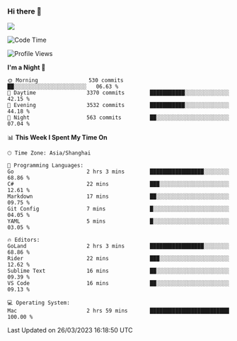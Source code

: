 ### Hi there 👋

<!--
**JJAYCHEN1e/jjaychen1e** is a ✨ _special_ ✨ repository because its `README.md` (this file) appears on your GitHub profile.

Here are some ideas to get you started:

- 🔭 I’m currently working on ...
- 🌱 I’m currently learning ...
- 👯 I’m looking to collaborate on ...
- 🤔 I’m looking for help with ...
- 💬 Ask me about ...
- 📫 How to reach me: ...
- 😄 Pronouns: ...
- ⚡ Fun fact: ...
-->

[![](https://github-readme-stats.vercel.app/api?username=jjaychen1e&show_icons=true)](https://github.com/jjaychen1e/github-readme-stats?count_private=true)

<!--START_SECTION:waka-->
![Code Time](http://img.shields.io/badge/Code%20Time-582%20hrs%2034%20mins-blue)

![Profile Views](http://img.shields.io/badge/Profile%20Views-2-blue)

**I'm a Night 🦉** 

```text
🌞 Morning                530 commits         ██░░░░░░░░░░░░░░░░░░░░░░░   06.63 % 
🌆 Daytime                3370 commits        ███████████░░░░░░░░░░░░░░   42.15 % 
🌃 Evening                3532 commits        ███████████░░░░░░░░░░░░░░   44.18 % 
🌙 Night                  563 commits         ██░░░░░░░░░░░░░░░░░░░░░░░   07.04 % 
```


📊 **This Week I Spent My Time On** 

```text
🕑︎ Time Zone: Asia/Shanghai

💬 Programming Languages: 
Go                       2 hrs 3 mins        █████████████████░░░░░░░░   68.86 % 
C#                       22 mins             ███░░░░░░░░░░░░░░░░░░░░░░   12.61 % 
Markdown                 17 mins             ██░░░░░░░░░░░░░░░░░░░░░░░   09.75 % 
Git Config               7 mins              █░░░░░░░░░░░░░░░░░░░░░░░░   04.05 % 
YAML                     5 mins              █░░░░░░░░░░░░░░░░░░░░░░░░   03.05 % 

🔥 Editors: 
GoLand                   2 hrs 3 mins        █████████████████░░░░░░░░   68.86 % 
Rider                    22 mins             ███░░░░░░░░░░░░░░░░░░░░░░   12.62 % 
Sublime Text             16 mins             ██░░░░░░░░░░░░░░░░░░░░░░░   09.39 % 
VS Code                  16 mins             ██░░░░░░░░░░░░░░░░░░░░░░░   09.13 % 

💻 Operating System: 
Mac                      2 hrs 59 mins       █████████████████████████   100.00 % 
```


 Last Updated on 26/03/2023 16:18:50 UTC
<!--END_SECTION:waka-->

